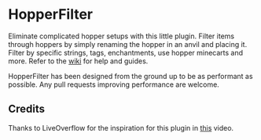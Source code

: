 # HopperFilter
Eliminate complicated hopper setups with this little plugin. Filter items through hoppers by simply renaming the hopper in an anvil and placing it. Filter by specific strings, tags, enchantments, use hopper minecarts and more. Refer to the [wiki](https://github.com/jwkerr/HopperFilter/wiki) for help and guides.

HopperFilter has been designed from the ground up to be as performant as possible. Any pull requests improving performance are welcome.

## Credits
Thanks to LiveOverflow for the inspiration for this plugin in [this](https://youtu.be/Gi2PPBCEHuM?t=224) video.
